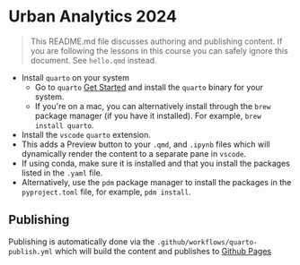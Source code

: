 # Urban Analytics 2024

> This README.md file discusses authoring and publishing content. If you are following the lessons in this course you can safely ignore this document. See `hello.qmd` instead.

- Install `quarto` on your system
  - Go to `quarto` [Get Started](https://quarto.org/docs/get-started/) and install the `quarto` binary for your system.
  - If you're on a mac, you can alternatively install through the `brew` package manager (if you have it installed). For example, `brew install quarto`.
- Install the `vscode` `quarto` extension.
- This adds a Preview button to your `.qmd`, and `.ipynb` files which will dynamically render the content to a separate pane in `vscode`.
- If using conda, make sure it is installed and that you install the packages listed in the `.yaml` file.
- Alternatively, use the `pdm` package manager to install the packages in the `pyproject.toml` file, for example, `pdm install`.

## Publishing

Publishing is automatically done via the `.github/workflows/quarto-publish.yml` which will build the content and publishes to [Github Pages](https://Norman-Foster-Institute.github.io/ua_2024/)
